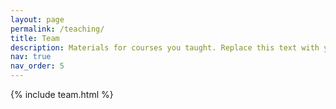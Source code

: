 ```yaml
---
layout: page
permalink: /teaching/
title: Team
description: Materials for courses you taught. Replace this text with your description.
nav: true
nav_order: 5
---
```


{% include team.html %}
